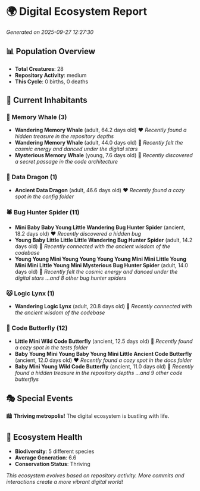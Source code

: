 # 🌍 Digital Ecosystem Report
*Generated on 2025-09-27 12:27:30*

## 📊 Population Overview
- **Total Creatures**: 28
- **Repository Activity**: medium
- **This Cycle**: 0 births, 0 deaths

## 👥 Current Inhabitants

### 🐋 Memory Whale (3)
- **Wandering Memory Whale** (adult, 64.2 days old) ❤️
  *Recently found a hidden treasure in the repository depths*
- **Wandering Memory Whale** (adult, 44.0 days old) 💛
  *Recently felt the cosmic energy and danced under the digital stars*
- **Mysterious Memory Whale** (young, 7.6 days old) 💚
  *Recently discovered a secret passage in the code architecture*

### 🐉 Data Dragon (1)
- **Ancient Data Dragon** (adult, 46.6 days old) ❤️
  *Recently found a cozy spot in the config folder*

### 🕷️ Bug Hunter Spider (11)
- **Mini Baby Baby Young Little Wandering Bug Hunter Spider** (ancient, 18.2 days old) ❤️
  *Recently discovered a hidden bug*
- **Young Baby Little Little Little Wandering Bug Hunter Spider** (adult, 14.2 days old) 💛
  *Recently connected with the ancient wisdom of the codebase*
- **Young Young Mini Young Young Young Young Mini Mini Little Young Mini Mini Little Young Mini Mysterious Bug Hunter Spider** (adult, 14.0 days old) 💚
  *Recently felt the cosmic energy and danced under the digital stars*
  *...and 8 other bug hunter spiders*

### 🐱 Logic Lynx (1)
- **Wandering Logic Lynx** (adult, 20.8 days old) 💚
  *Recently connected with the ancient wisdom of the codebase*

### 🦋 Code Butterfly (12)
- **Little Mini Wild Code Butterfly** (ancient, 12.5 days old) 💛
  *Recently found a cozy spot in the tests folder*
- **Baby Young Mini Young Baby Young Mini Little Ancient Code Butterfly** (ancient, 12.0 days old) ❤️
  *Recently found a cozy spot in the docs folder*
- **Baby Mini Young Wild Code Butterfly** (ancient, 11.0 days old) 💛
  *Recently found a hidden treasure in the repository depths*
  *...and 9 other code butterflys*

## 🎭 Special Events

🏙️ **Thriving metropolis!** The digital ecosystem is bustling with life.

## 🔬 Ecosystem Health
- **Biodiversity**: 5 different species
- **Average Generation**: 6.6
- **Conservation Status**: Thriving

*This ecosystem evolves based on repository activity. More commits and interactions create a more vibrant digital world!*